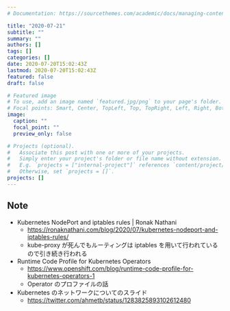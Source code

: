 ```yaml
---
# Documentation: https://sourcethemes.com/academic/docs/managing-content/

title: "2020-07-21"
subtitle: ""
summary: ""
authors: []
tags: []
categories: []
date: 2020-07-20T15:02:43Z
lastmod: 2020-07-20T15:02:43Z
featured: false
draft: false

# Featured image
# To use, add an image named `featured.jpg/png` to your page's folder.
# Focal points: Smart, Center, TopLeft, Top, TopRight, Left, Right, BottomLeft, Bottom, BottomRight.
image:
  caption: ""
  focal_point: ""
  preview_only: false

# Projects (optional).
#   Associate this post with one or more of your projects.
#   Simply enter your project's folder or file name without extension.
#   E.g. `projects = ["internal-project"]` references `content/project/deep-learning/index.md`.
#   Otherwise, set `projects = []`.
projects: []
---
```


## Note

* Kubernetes NodePort and iptables rules | Ronak Nathani
  * https://ronaknathani.com/blog/2020/07/kubernetes-nodeport-and-iptables-rules/
  * kube-proxy が死んでもルーティングは iptables を用いて行われているので引き続き行われる
* Runtime Code Profile for Kubernetes Operators
  * https://www.openshift.com/blog/runtime-code-profile-for-kubernetes-operators-1
  * Operator のプロファイルの話
* Kubernetes のネットワークについてのスライド
  * https://twitter.com/ahmetb/status/1283825893102612480
